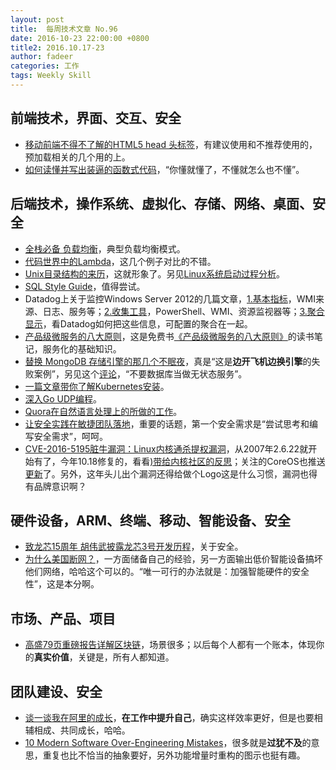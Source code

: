 ```yaml
---
layout: post
title:  每周技术文章 No.96
date: 2016-10-23 22:00:00 +0800
title2: 2016.10.17-23
author: fadeer
categories: 工作
tags: Weekly Skill
---
```


前端技术，界面、交互、安全
----
* [移动前端不得不了解的HTML5 head 头标签](http://www.css88.com/archives/6410)，有建议使用和不推荐使用的，预加载相关的几个用的上。
* [如何读懂并写出装逼的函数式代码](http://coolshell.cn/articles/17524.html)，“你懂就懂了，不懂就怎么也不懂”。

后端技术，操作系统、虚拟化、存储、网络、桌面、安全
----
* [全栈必备 负载均衡](http://blog.jobbole.com/106851/)，典型负载均衡模式。
* [代码世界中的Lambda](http://blog.jobbole.com/106823/)，这几个例子对比的不错。
* [Unix目录结构的来历](http://www.ruanyifeng.com/blog/2012/02/a_history_of_unix_directory_structure.html)，这就形象了。另见[Linux系统启动过程分析](http://blog.chinaunix.net/uid-23069658-id-3142047.html)。
* [SQL Style Guide](http://www.sqlstyle.guide/)，值得尝试。
* Datadog上关于监控Windows Server 2012的几篇文章，[1.基本指标](https://www.datadoghq.com/blog/monitoring-windows-server-2012/)，WMI来源、日志、服务等；[2.收集工具](https://www.datadoghq.com/blog/collect-windows-server-2012-metrics/)，PowerShell、WMI、资源监视器等；[3.聚合显示](https://www.datadoghq.com/blog/monitoring-windows-server-2012-datadog/)，看Datadog如何把这些信息，可配置的聚合在一起。
* [产品级微服务的八大原则](http://colobu.com/2016/10/16/microservices-in-production-notes/)，这是免费书[《产品级微服务的八大原则》]()的读书笔记，服务化的基础知识。
* [替换 MongoDB 存储引擎的那几个不眠夜](https://blog.clevertap.com/sleepless-nights-with-mongodb-wiredtiger-and-our-return-to-mmapv1/?utm_source=wanqu.co&utm_campaign=Wanqu+Daily&utm_medium=website)，真是“这是**边开飞机边换引擎**的失败案例”，另见这个[评论](https://charity.wtf/2016/10/02/the-accidental-dba/)，“不要数据库当做无状态服务”。
* [一篇文章带你了解Kubernetes安装](http://tonybai.com/2016/10/18/learn-how-to-install-kubernetes-on-ubuntu/)。
* [深入Go UDP编程](http://colobu.com/2016/10/19/Go-UDP-Programming/)。
* [Quora在自然语言处理上的所做的工作](http://www.biaodianfu.com/quora-nlp.html)。
* [让安全实践在敏捷团队落地](http://www.infoq.com/cn/articles/let-safe-practices-land-in-the-agile-team)，重要的话题，第一个安全需求是“尝试思考和编写安全需求”，呵呵。
* [CVE-2016-5195脏牛漏洞：Linux内核通杀提权漏洞](http://bobao.360.cn/learning/detail/3123.html)，从2007年2.6.22就开始有了，今年10.18修复的，看看[)带给内核社区的反思](http://www.solidot.org/story?sid=50096)；关注的CoreOS也推送[更新](https://coreos.com/blog/CVE-2016-5195.html)了。另外，这年头儿出个漏洞还得给做个Logo这是什么习惯，漏洞也得有品牌意识啊？

硬件设备，ARM、终端、移动、智能设备、安全
----
<!--preview-end-->
* [致龙芯15周年 胡伟武披露龙芯3号开发历程](http://www.cnbeta.com/articles/550657.htm)，关于安全。
* [为什么美国断网？](http://www.leiphone.com/news/201610/tT5zFhOcDww3yGkK.html)，一方面储备自己的经验，另一方面输出低价智能设备搞坏他们网络，哈哈这个可以的。“唯一可行的办法就是：加强智能硬件的安全性”，这是本分啊。

市场、产品、项目
----
* [高盛79页重磅报告详解区块链](http://zhidx.com/p/62674.html)，场景很多；以后每个人都有一个账本，体现你的**真实价值**，关键是，所有人都知道。

团队建设、安全
----
* [谈一谈我在阿里的成长](http://www.barretlee.com/blog/2016/10/21/my-growth-at-alibaba/)，**在工作中提升自己**，确实这样效率更好，但是也要相辅相成、共同成长，哈哈。
* [10 Modern Software Over-Engineering Mistakes](https://medium.com/@rdsubhas/10-modern-software-engineering-mistakes-bc67fbef4fc8#.dloupykrq)，很多就是**过犹不及**的意思，重复也比不恰当的抽象要好，另外功能增量时重构的图示也挺有趣。



